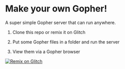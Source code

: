 # Make your own Gopher!
A super simple Gopher server that can run anywhere.

1. Clone this repo or remix it on Glitch

2. Put some Gopher files in a folder and run the server

3. View them via a Gopher browser

[![Remix on Glitch](https://cdn.glitch.com/2703baf2-b643-4da7-ab91-7ee2a2d00b5b%2Fremix-button.svg)](https://glitch.com/edit/#!/import/github/benbrown/gopher)